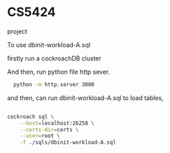 # CS5424

project

To use dbinit-workload-A.sql

firstly run a cockroachDB cluster

And then, run python file http sever.

```bash
  python -m http.server 3000

```

and then, can run dbinit-workload-A.sql to load tables, 


```bash

cockroach sql \
    --host=localhost:26258 \
    --certs-dir=certs \
    --user=root \
    -f ./sqls/dbinit-workload-A.sql


```
